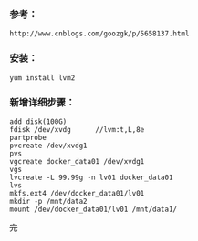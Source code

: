 

### 参考：
    http://www.cnblogs.com/goozgk/p/5658137.html

### 安装：
    yum install lvm2



### 新增详细步骤：
    add disk(100G)
    fdisk /dev/xvdg      //lvm:t,L,8e
    partprobe
    pvcreate /dev/xvdg1
    pvs
    vgcreate docker_data01 /dev/xvdg1
    vgs
    lvcreate -L 99.99g -n lv01 docker_data01
    lvs
    mkfs.ext4 /dev/docker_data01/lv01
    mkdir -p /mnt/data2
    mount /dev/docker_data01/lv01 /mnt/data1/








~~完~~


